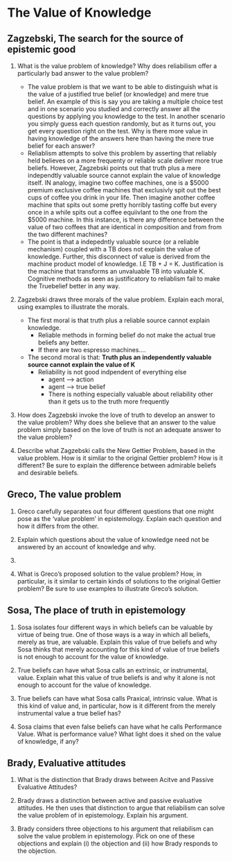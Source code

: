 The Value of Knowledge
====================== 

Zagzebski, The search for the source of epistemic good
-------------------------------------------------------
1.  What is the value problem of knowledge? Why does reliabilism offer a particularly bad answer to the value problem?
    - The value problem is that we want to be able to distinguish what is the value of a justified true belief (or knowledge) and mere true belief. An example of this is say you are taking a multiple choice test and in one scenario you studied and correctly answer all the questions by applying you knowledge to the test. In another scenario you simply guess each question randomly, but as it turns out, you get every question right on the test. Why is there more value in having knowledge of the answers here than having the mere true belief for each answer?
    - Reliablism  attempts to solve this problem by asserting that reliably held believes on a more frequenty or reliable scale deliver more true beliefs. However, Zagzebski points out that truth plus a mere independtly valuable source cannot explain the value of knowledge itself. IN analogy, imagine two coffee machines, one is a $5000 premium exclusive coffee machines that exclusivly spit out the best cups of coffee you drink in your life. Then imagine another coffee machine that spits out some pretty horribly tasting coffe but every once in a while spits out a coffee equiivlant to the one from the $5000 machine. In this instance, is there any difference between the value of two coffees that are identical in composition and from from the two different machines?
    - The point is that a indepedntly valuable source (or a reliable mechanism) coupled with a TB does not explain the value of knowledge. Further, this disconnect of value is derived from the machine product model of knowledge. I.E TB + J = K. Justification is the machine that transforms an unvaluable TB into valuable K. Cognitive methods as seen as justificatory to reliablism fail to make the Truebelief better in any way.

2.  Zagzebski draws three morals of the value problem. Explain each moral, using examples to illustrate the morals.
    - The first moral is that truth plus a reliable source cannot explain knowledge.
        * Reliable methods in forming belief do not make the actual true beliefs any better.
        * If there are two espresso machines....
    - The second moral is that: **Truth plus an independently valuable source cannot explain the value of K**
        * Reliability is not good indpendent of everything else
            - agent --> action
            - agent --> true belief
            - There is nothing especially valuable about reliability other than it gets us to the truth more frequently

3.  How does Zagzebski invoke the love of truth to develop an answer to the value problem? Why does she believe that an answer to the value problem simply based on the love of truth is not an adequate answer to the value problem?

4.  Describe what Zagzebski calls the New Gettier Problem, based in the value problem. How is it similar to the original Gettier problem? How is it different? Be sure to explain the difference between admirable beliefs and desirable beliefs.

Greco, The value problem
-------------------------
1.  Greco carefully separates out four different questions that one might pose as the ‘value problem’ in epistemology. Explain each question and how it differs from the other.

2.  Explain which questions about the value of knowledge need not be answered by an account of knowledge and why.
4.

3.  What is Greco’s proposed solution to the value problem? How, in particular, is it similar to certain kinds of solutions to the original Gettier problem? Be sure to use examples to illustrate Greco’s solution.

Sosa, The place of truth in epistemology
----------------------------------------
1.  Sosa isolates four different ways in which beliefs can be valuable by virtue of being true. One of those ways is a way in which all beliefs, merely as true, are valuable. Explain this value of true beliefs and why Sosa thinks that merely accounting for this kind of value of true beliefs is not enough to account for the value of knowledge.

2. True beliefs can have what Sosa calls an extrinsic, or instrumental, value.  Explain what this value of true beliefs is and why it alone is not enough to account for the value of knowledge.

3. True beliefs can have what Sosa calls Praxical, intrinsic value. What is this kind of value and, in particular, how is it different from the merely instrumental value a true belief has?

4. Sosa claims that even false beliefs can have what he calls Performance Value.  What is performance value? What light does it shed on the value of knowledge, if any?

Brady, Evaluative attitudes
---------------------------
1.  What is the distinction that Brady draws between Acitve and Passive Evaluative Attitudes?

2.  Brady draws a distinction between active and passive evaluative attitudes. He then uses that distinction to argue that reliabilism can solve the value problem of in epistemology. Explain his argument.

3.  Brady considers three objections to his argument that reliabilism can solve the value problem in epistemology. Pick on one of these objections and explain (i) the objection and (ii) how Brady responds to the objection.
